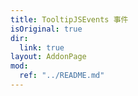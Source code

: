 ```yaml
---
title: TooltipJSEvents 事件
isOriginal: true
dir:
  link: true
layout: AddonPage
mod:
  ref: "../README.md"
---
```


<Catalog hideHeading/>